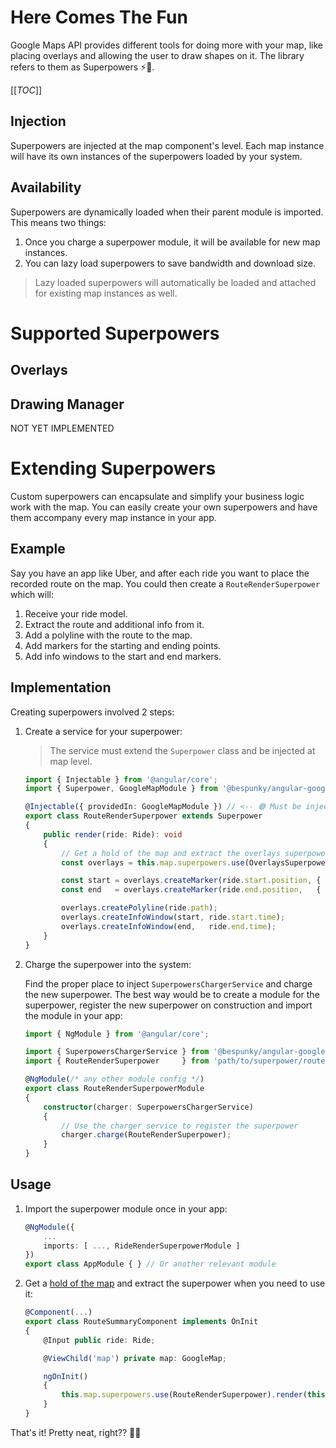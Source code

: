 # Here Comes The Fun
Google Maps API provides different tools for doing more with your map, like placing overlays and allowing the user to draw shapes on it. The library refers to them as Superpowers ⚡💪.

[[_TOC_]]

## Injection
Superpowers are injected at the map component's level. Each map instance will have its own instances of the superpowers loaded by your system.

## Availability
Superpowers are dynamically loaded when their parent module is imported. This means two things:
1. Once you charge a superpower module, it will be available for new map instances.
2. You can lazy load superpowers to save bandwidth and download size.

> Lazy loaded superpowers will automatically be loaded and attached for existing map instances as well.

# Supported Superpowers
## Overlays


## Drawing Manager
NOT YET IMPLEMENTED

# Extending Superpowers
Custom superpowers can encapsulate and simplify your business logic work with the map. You can easily create your own superpowers and have them accompany every map instance in your app.

## Example
Say you have an app like Uber, and after each ride you want to place the recorded route on the map. You could then create a `RouteRenderSuperpower` which will:
1. Receive your ride model.
2. Extract the route and additional info from it.
3. Add a polyline with the route to the map.
4. Add markers for the starting and ending points.
5. Add info windows to the start and end markers.

## Implementation
Creating superpowers involved 2 steps:

1. Create a service for your superpower:

    > The service must extend the `Superpower` class and be injected at map level.

    ```typescript
    import { Injectable } from '@angular/core';
    import { Superpower, GoogleMapModule } from '@bespunky/angular-google-maps/core';
    
    @Injectable({ providedIn: GoogleMapModule }) // <-- 🟢 Must be injected at map level
    export class RouteRenderSuperpower extends Superpower
    {
        public render(ride: Ride): void
        {
            // Get a hold of the map and extract the overlays superpower
            const overlays = this.map.superpowers.use(OverlaysSuperpower);
    
            const start = overlays.createMarker(ride.start.position, { icon: YOUR_START_ICON_CONFIG });
            const end   = overlays.createMarker(ride.end.position,   { icon: YOUR_END_ICON_CONFIG });

            overlays.createPolyline(ride.path);
            overlays.createInfoWindow(start, ride.start.time);
            overlays.createInfoWindow(end,   ride.end.time);
        }
    }
    ```

2. Charge the superpower into the system:

    Find the proper place to inject `SuperpowersChargerService` and charge the new superpower.
    The best way would be to create a module for the superpower, register the new superpower on construction and import the module in your app:
    ```typescript
    import { NgModule } from '@angular/core';

    import { SuperpowersChargerService } from '@bespunky/angular-google-maps/core';
    import { RouteRenderSuperpower     } from 'path/to/superpower/route-render-superpower.service';

    @NgModule(/* any other module config */)
    export class RouteRenderSuperpowerModule
    {
        constructor(charger: SuperpowersChargerService)
        {
            // Use the charger service to register the superpower
            charger.charge(RouteRenderSuperpower);
        }
    }
    ```

## Usage
1. Import the superpower module once in your app:
    ```typescript
    @NgModule({
        ...
        imports: [ ..., RideRenderSuperpowerModule ]
    })
    export class AppModule { } // Or another relevant module
    ```

2.  Get a [hold of the map](/Programmatic-Control) and extract the superpower when you need to use it:
    ```typescript
    @Component(...)
    export class RouteSummaryComponent implements OnInit
    {
        @Input public ride: Ride;
    
        @ViewChild('map') private map: GoogleMap;
    
        ngOnInit()
        {
            this.map.superpowers.use(RouteRenderSuperpower).render(this.ride);
        }
    }
    ```

That's it! Pretty neat, right?? 🤟😎